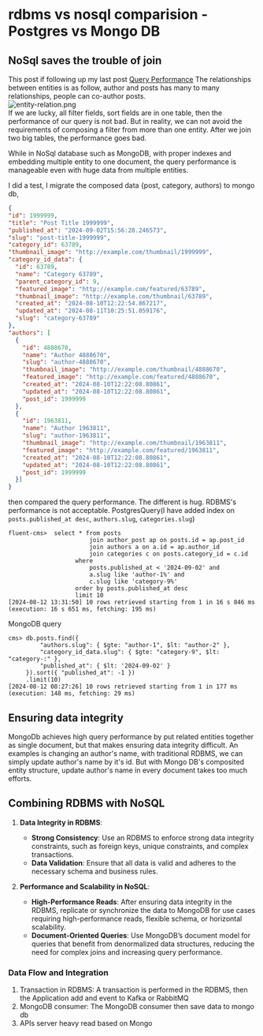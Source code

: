 # rdbms vs nosql comparision - Postgres vs Mongo DB  

## NoSql saves the trouble of join
This post if following up my last post [Query Performance](https://github.com/fluent-cms/fluent-cms/blob/main/doc/wiki/query-performance.md)
The relationships between entities is as follow, author and posts has many to many relationships,  people can co-author posts.  
![entity-relation.png](https://github.com/fluent-cms/fluent-cms/blob/main/doc/wiki/entity-relation.png)   
If we are lucky, all filter fields, sort fields are  in one table, then the performance of our query is not bad.
But in reality, we can not avoid the requirements of composing a filter from more than one entity. 
After we join two big tables, the performance goes bad.  

While in NoSql database such as MongoDB, with proper indexes and embedding multiple entity to one document, the query performance is manageable even with huge data 
from multiple entities.

I did a test, I migrate the composed data {post, category, authors) to mongo db, 
```json
{
"id": 1999999,
"title": "Post Title 1999999",
"published_at": "2024-09-02T15:56:28.246573",
"slug": "post-title-1999999",
"category_id": 63789,
"thumbnail_image": "http://example.com/thumbnail/1999999",
"category_id_data": {
  "id": 63789,
  "name": "Category 63789",
  "parent_category_id": 9,
  "featured_image": "http://example.com/featured/63789",
  "thumbnail_image": "http://example.com/thumbnail/63789",
  "created_at": "2024-08-10T12:22:54.867217",
  "updated_at": "2024-08-11T10:25:51.059176",
  "slug": "category-63789"
},
"authors": [
  {
    "id": 4888670,
    "name": "Author 4888670",
    "slug": "author-4888670",
    "thumbnail_image": "http://example.com/thumbnail/4888670",
    "featured_image": "http://example.com/featured/4888670",
    "created_at": "2024-08-10T12:22:08.80861",
    "updated_at": "2024-08-10T12:22:08.80861",
    "post_id": 1999999
  },
  {
    "id": 1963811,
    "name": "Author 1963811",
    "slug": "author-1963811",
    "thumbnail_image": "http://example.com/thumbnail/1963811",
    "featured_image": "http://example.com/featured/1963811",
    "created_at": "2024-08-10T12:22:08.80861",
    "updated_at": "2024-08-10T12:22:08.80861",
    "post_id": 1999999
  }]
}
```
then compared the query performance. The different is hug. RDBMS's performance is not acceptable.
PostgresQuery(I have added index on `posts.published_at desc`, `authors.slug`, `categories.slug`)
```
fluent-cms>  select * from posts 
                       join author_post ap on posts.id = ap.post_id
                       join authors a on a.id = ap.author_id
                       join categories c on posts.category_id = c.id
                   where
                       posts.published_at < '2024-09-02' and 
                       a.slug like 'author-1%' and 
                       c.slug like 'category-9%'
                   order by posts.published_at desc
                   limit 10
[2024-08-12 13:31:50] 10 rows retrieved starting from 1 in 16 s 846 ms (execution: 16 s 651 ms, fetching: 195 ms)

```

MongoDB query
```
cms> db.posts.find({
         "authors.slug": { $gte: "author-1", $lt: "author-2" },
         "category_id_data.slug": { $gte: "category-9", $lt: "category-:" },
         "published_at": { $lt: '2024-09-02' }
     }).sort({ "published_at": -1 })
     .limit(10)
[2024-08-12 08:27:26] 10 rows retrieved starting from 1 in 177 ms (execution: 148 ms, fetching: 29 ms)
```
## Ensuring data integrity
MongoDb achieves high query performance by put related entities together as single document, but that makes ensuring data integrity difficult.
An examples is changing an author's name, with traditional RDBMS, we can simply update author's name by it's id. 
But with Mongo DB's composited entity structure, update author's name in every document takes too much efforts.

## Combining RDBMS with NoSQL
1. **Data Integrity in RDBMS**:
    - **Strong Consistency**: Use an RDBMS to enforce strong data integrity constraints, such as foreign keys, unique constraints, and complex transactions.
    - **Data Validation**: Ensure that all data is valid and adheres to the necessary schema and business rules.

2. **Performance and Scalability in NoSQL**:
    - **High-Performance Reads**: After ensuring data integrity in the RDBMS, replicate or synchronize the data to MongoDB for use cases requiring high-performance reads, flexible schema, or horizontal scalability.
    - **Document-Oriented Queries**: Use MongoDB’s document model for queries that benefit from denormalized data structures, reducing the need for complex joins and increasing query performance.

### Data Flow and Integration
1. Transaction in RDBMS: A transaction is performed in the RDBMS, then the Application add and event to Kafka or RabbitMQ
2. MongoDB consumer: The MongoDB consumer then save data to mongo db
3. APIs server heavy read based on Mongo
